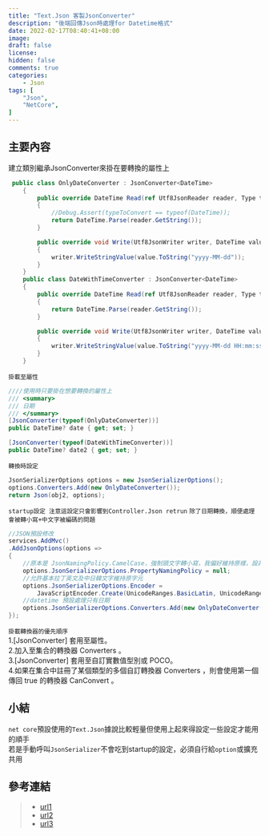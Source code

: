 ```yaml
---
title: "Text.Json 客製JsonConverter"
description: "後端回傳Json時處理for Datetime格式"
date: 2022-02-17T08:40:41+08:00
image: 
draft: false
license: 
hidden: false
comments: true
categories:
    - Json
tags: [
    "Json",
    "NetCore",
]
---
```


## 主要內容

建立類別繼承JsonConverter來掛在要轉換的屬性上  
```C#
 public class OnlyDateConverter : JsonConverter<DateTime>
    {
        public override DateTime Read(ref Utf8JsonReader reader, Type typeToConvert, JsonSerializerOptions options)
        {
            //Debug.Assert(typeToConvert == typeof(DateTime));
            return DateTime.Parse(reader.GetString());
        }

        public override void Write(Utf8JsonWriter writer, DateTime value, JsonSerializerOptions options)
        {
            writer.WriteStringValue(value.ToString("yyyy-MM-dd"));
        }
    }
    public class DateWithTimeConverter : JsonConverter<DateTime>
    {
        public override DateTime Read(ref Utf8JsonReader reader, Type typeToConvert, JsonSerializerOptions options)
        {
            return DateTime.Parse(reader.GetString());
        }

        public override void Write(Utf8JsonWriter writer, DateTime value, JsonSerializerOptions options)
        {
            writer.WriteStringValue(value.ToString("yyyy-MM-dd HH:mm:ss"));
        }
    }
```
`掛載至屬性`
```C#
////使用時只要掛在想要轉換的屬性上
/// <summary>
/// 日期
/// </summary>
[JsonConverter(typeof(OnlyDateConverter))]
public DateTime? date { get; set; }

[JsonConverter(typeof(DateWithTimeConverter))]
public DateTime? date2 { get; set; }
```

`轉換時設定`
```C#
JsonSerializerOptions options = new JsonSerializerOptions();
options.Converters.Add(new OnlyDateConverter());
return Json(obj2, options);
```
`startup設定 注意這設定只會影響到Controller.Json retrun`
`除了日期轉換，順便處理會被轉小寫+中文字被編碼的問題` 
```C#
//JSON預設修改
services.AddMvc()
.AddJsonOptions(options =>
{
    //原本是 JsonNamingPolicy.CamelCase，強制頭文字轉小寫，我偏好維持原樣，設為null
    options.JsonSerializerOptions.PropertyNamingPolicy = null;
    //允許基本拉丁英文及中日韓文字維持原字元
    options.JsonSerializerOptions.Encoder =
        JavaScriptEncoder.Create(UnicodeRanges.BasicLatin, UnicodeRanges.CjkUnifiedIdeographs);
    //datetime 預設處理只有日期
    options.JsonSerializerOptions.Converters.Add(new OnlyDateConverter());
});
```

`掛載轉換器的優先順序`  
1.[JsonConverter] 套用至屬性。  
2.加入至集合的轉換器 Converters 。  
3.[JsonConverter] 套用至自訂實數值型別或 POCO。  
4.如果在集合中註冊了某個類型的多個自訂轉換器 Converters ，則會使用第一個傳回 true 的轉換器 CanConvert 。  

## 小結

`net core`預設使用的`Text.Json`據說比較輕量但使用上起來得設定一些設定才能用的順手  
若是手動呼叫`JsonSerializer`不會吃到startup的設定，必須自行給`option`或擴充共用


## 參考連結

>* [url1](https://docs.microsoft.com/zh-tw/dotnet/standard/serialization/system-text-json-converters-how-to?pivots=dotnet-5-0)
>* [url2](https://blog.darkthread.net/blog/aspnet-core-json-setting/)
>* [url3](https://medium.com/@mvpdw06/net-core-3-1-%E5%BE%8C%E8%BD%89%E7%A7%BB-newtonsoft-json-%E8%87%B3-system-text-json-9727d774f92d)